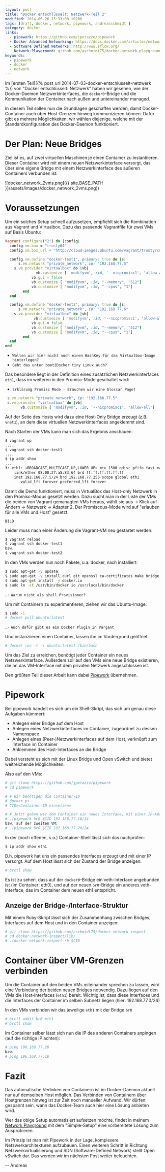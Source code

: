 ```yaml
---
layout: post
title: "Docker entschlüsselt: Netzwerk-Teil 2"
modified: 2014-06-26 15:33:08 +0200
tags: [draft, docker, network, pipework, andreasschmidt ]
category: docker
links:
  - pipework: https://github.com/jpetazzo/pipework
  - Docker Advanced Networking: https://docs.docker.com/articles/networking/
  - Software Defined Networks: http://www.sflow.org/
    Network-Playground: github.com/aschmidt75/docker-network-playground/wiki
keywords:
  - pipework
  - docker
  - network
---
```


Im [ersten Teil]({% post_url 2014-07-03-docker-entschlusselt-netzwerk %}) von "Docker entschlüsselt: Netzwerk" haben wir gesehen,
wie der Docker-Daemon Netzwerkinterfaces, die `docker0`-Bridge und die
Kommunikation der Container nach außen und untereinander managed.

In diesem Teil sollen nun die Grundlagen geschaffen werden, damit Docker-Container
auch über Host-Grenzen hinweg kommunizieren können. Dafür gibt es mehrere
Möglichkeiten, wir wählen diejenige, welche mit der Standardkonfiguration
des Docker-Daemon funktioniert.

# Der Plan: Neue Bridges

Ziel ist es, auf zwei virtuellen Maschinen je einen Container zu instantiieren.
Dieser Container wird mit einem neuen Netzwerkinterface versorgt, das über
eine eigene Bridge mit einem Netzwerkinterface des äußeren Containers
verbunden ist:

![docker_network_2vms.png]({{ site.BASE_PATH }}/assets/images/docker_network_2vms.png))

# Voraussetzungen

Um ein solches Setup schnell aufzusetzen, empfiehlt sich die Kombination aus
Vagrant und Virtualbox. Dazu das passende Vagrantfile für zwei VMs auf Basis Ubuntu:

```ruby
Vagrant.configure("2") do |config|
  config.vm.box = "trusty64"
  config.vm.box_url = "http://cloud-images.ubuntu.com/vagrant/trusty/current/trusty-server-cloudimg-amd64-vagrant-disk1.box"

  config.vm.define "docker-test1", primary: true do |s|
	  s.vm.network "private_network", ip: "192.168.77.5"
   	s.vm.provider "virtualbox" do |vb|
 		      vb.customize [ 'modifyvm', :id, '--nicpromisc1', 'allow-all']
        	vb.gui = false
        	vb.customize [ "modifyvm", :id, "--memory", "512"]
        	vb.customize [ "modifyvm", :id, "--cpus", "1"]
     	end
  end

  config.vm.define "docker-test2", primary: true do |s|
	  s.vm.network "private_network", ip: "192.168.77.6"
   	s.vm.provider "virtualbox" do |vb|
		     vb.customize [ 'modifyvm', :id, '--nicpromisc1', 'allow-all']
        	vb.gui = false
        	vb.customize [ "modifyvm", :id, "--memory", "512"]
        	vb.customize [ "modifyvm", :id, "--cpus", "1"]
     	end
  end
end
```

  - `Wollen wir hier nicht noch einen HashKey für das Virtualbox-Image hinterlegen?`
  - `Geht das unter boot2Docker tiny Linux auch?`


Das besondere liegt in der Definition eines zusätzlichen Netzwerkinterfaces
`eth1`, dass im weiteren in den Promisc-Mode geschaltet wird:

  - `Erklärung Promisc Mode - Brauchen wir eine Glossar Page?`


```ruby
 s.vm.network "private_network", ip: "192.168.77.5"
 s.vm.provider "virtualbox" do |vb|
       vb.customize [ 'modifyvm', :id, '--nicpromisc1', 'allow-all']
```

Auf der Seite des Hosts wird dazu eine Host-Only Bridge erzeugt (z.B. `vnet1`),
an dem diese virtuellen Netzwerkinterfaces angeklemmt sind.

Nach Starten der VMs kann man sich das Ergebnis anschauen:

```bash
$ vagrant up
....
$ vagrant ssh docker-test1
....
$ ip addr show
...
3: eth1: <BROADCAST,MULTICAST,UP,LOWER_UP> mtu 1500 qdisc pfifo_fast master ovs-system state UP group default qlen 1000
    link/ether 08:00:27:a5:83:64 brd ff:ff:ff:ff:ff:ff
    inet 192.168.77.5/24 brd 192.168.77.255 scope global eth1
       valid_lft forever preferred_lft forever
```

Damit die Demo funktioniert, muss in VirtualBox das Host-only Netzwerk in den Promisc-Modus gesetzt werden. Dazu
sucht man in der Liste der VMs die beiden von Vagrant gemanagten VMs heraus,
wählt sie aus -> Klick auf Ändern -> Netzwerk -> Adapter 2.
Der Promiscous-Mode wird auf "erlauben für alle VMs und Host" gesetzt:

 `BILD`

Leider muss nach einer Änderung die Vagrant-VM neu gestartet werden:

```bash
$ vagrant reload
$ vagrant ssh docker-test1
bzw.
$ vagrant ssh docker-test2
```

In den VMs werden nun noch Pakete, u.a. docker, nach installiert:


```bash
$ sudo apt-get -y update
$ sudo apt-get -y install curl git openssl ca-certificates make bridge-utils arping
$ sudo apt-get install -y docker.io
$ sudo ln -sf /usr/bin/docker.io /usr/local/bin/docker
```

..- `Warum nicht als shell Provisioner?`

Um mit Containern zu experimentieren, ziehen wir das Ubuntu-Image:


```bash
$ sudo -i
# docker pull ubuntu:latest
```

..- `Auch dafür gibt es ein Docker Plugin in Vargant`

Und instanziieren einen Container, lassen ihn im Vordergrund geöffnet.


```bash
# docker run -t -i ubuntu:latest /bin/bash
```

Um das Ziel zu erreichen, benötigt jeder Container ein neues Netzwerkinterface.
Außerdem soll auf den VMs eine neue Bridge existieren, die an das VM-Interface
mit dem privaten Netzwerk angeschlossen ist.

Den größten Teil dieser Arbeit kann dabei [Pipework](https://github.com/jpetazzo/pipework) übernehmen.

# Pipework

Bei pipework handelt es sich um ein Shell-Skript, das sich um genau diese Aufgaben
kümmert:
  - Anlegen einer Bridge auf dem Host
  - Anlegen eines Netzwerkinterfaces im Container, zugeordnet zu dessen Namenspace
  - Anlegen eines (Peer-)Netzwerkinterfaces auf dem Host, verknüpft zum Interface im Container
  - Anklemmen des  Host-Interfaces an die Bridge


Dabei versteht es sich mit der Linux Bridge und Open vSwitch und bietet weitreichende Möglichkeiten.

Also auf den VMs:


```bash
# git clone https://github.com/jpetazzo/pipework
# cd pipework

# # Wir benötigen die Container-ID
# docker ps
# CID=<Container-ID einsetzen>

# # Jetzt geben wir dem Container ein neues Interface, mit einer IP-Adresse
# ./pipework br0 $CID 192.168.77.10/24
bzw. auf der zweiten VM:
# ./pipework br0 $CID 192.168.77.20/24
```


In der (noch offenen, s.o.) Container-Shell lässt sich das nachprüfen:


```bash
$ ip addr show eth1
```

D.h. pipework hat uns ein passendes Interfaces erzeugt und mit einer IP versorgt.
Auf dem Host lässt sich der Zustand der Bridge anzeigen:


```bash
# brctl show
```

Es ist zu sehen, dass auf der `docker0`-Bridge ein veth-Interface angebunden ist
(im Container: eth0), und auf der neuen `br0`-Bridge ein anderes veth-Interface,
das im Container dem neuen eth1 entspricht.

## Anzeige der Bridge-/Interface-Struktur

Mit einem Ruby-Skript lässt sich der Zusammenhang zwischen Bridges, Interfaces
auf dem Host und in den Container anzeigen:


```bash
# git clone https://github.com/aschmidt75/docker-network-inspect
# cd docker-network-inspect/lib/
# ./docker-network-inspect.rb $CID
```

# Container über VM-Grenzen verbinden

Um die Container auf den beiden VMs miteinander sprechen zu lassen, wird eine
Verbindung der beiden neuen Bridges notwendig. Dazu liegen auf den VMs die
Host-Interfaces (`eth1`) bereit. Wichtig ist, dass diese Interfaces und die
Interfaces der Container im selben Subnetz liegen (hier: 192.168.77.0/24)

In den VMs verbinden wir das jeweilige `eth1` mit der Bridge `br0`


```bash
# brctl addif br0 eth1
# brctl show
```

Im Container selber lässt sich nun die IP des anderen Containers anpingen (auf
  die richtige IP achten):


```bash
# ping 196.168.77.20
bzw.
# ping 196.168.77.10
```

# Fazit

Das automatische Verlinken von Containern ist im Docker-Daemon
aktuell nur auf demselben Host möglich. Das Verbinden von Containern über Hostgrenzen
hinweg ist zur Zeit noch manueller Aufwand. Wir dürfen gespannt sein, wann das Docker-Team
auch hier eine Lösung anbieten wird.

Wer das obige Setup automatisiert aufsetzen möchte, findet in meinem
[Network Playground](github.com/aschmidt75/docker-network-playground/wiki) mit dem
"Simple-Setup" eine vorbereitete Lösung zum Ausprobieren.

Im Prinzip ist man mit Pipework in der Lage, komplexere Netzwerkarchitekturen
aufzubauen. Einen weiteren Schritt in Richtung Netzwerkvirtualisierung und SDN
(Software-Defined Network) stellt Open vSwitch dar. Das werden wir im
nächsten Post weiter beleuchten.


--
Andreas
